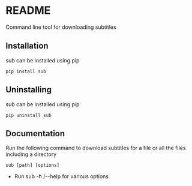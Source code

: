 # README

Command line tool for downloading subtitles

## Installation

sub can be installed using pip

```
pip install sub

```

## Uninstalling

sub can be installed using pip

```
pip uninstall sub

```

## Documentation

Run the following command to download subtitles for a file or all the files including a directory

```
sub [path] [options]

```

* Run sub -h /--help for various options
